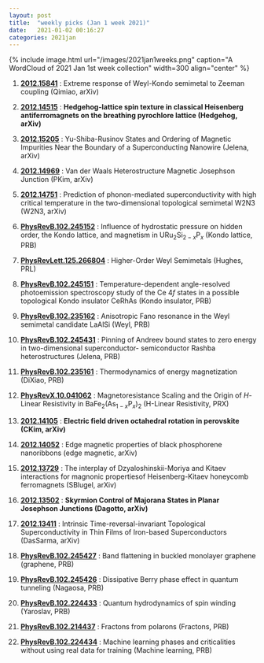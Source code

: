 ```yaml
---
layout: post
title:  "weekly picks (Jan 1 week 2021)"
date:   2021-01-02 00:16:27
categories: 2021jan
---
```


{% include image.html url="/images/2021jan1weeks.png" caption="A WordCloud of 2021 Jan 1st week collection" width=300 align="center" %}




1. **[2012.15841](http://arxiv.org/abs/2012.15841)** : Extreme response of Weyl-Kondo semimetal to Zeeman coupling (Qimiao, arXiv)

1. **[2012.14515](http://arxiv.org/abs/2012.14515)** : **Hedgehog-lattice spin texture in classical Heisenberg antiferromagnets on the breathing pyrochlore lattice (Hedgehog, arXiv)**

1. **[2012.15205](http://arxiv.org/abs/2012.15205)** : Yu-Shiba-Rusinov States and Ordering of Magnetic Impurities Near the Boundary of a Superconducting Nanowire (Jelena, arXiv)

1. **[2012.14969](http://arxiv.org/abs/2012.14969)** : Van der Waals Heterostructure Magnetic Josephson Junction (PKim, arXiv)

1. **[2012.14751](http://arxiv.org/abs/2012.14751)** : Prediction of phonon-mediated superconductivity with high critical temperature in the two-dimensional topological semimetal W2N3 (W2N3, arXiv)

1. **[PhysRevB.102.245152](https://link.aps.org/doi/10.1103/PhysRevB.102.245152)** : Influence of hydrostatic pressure on hidden order, the Kondo lattice, and magnetism in ${\mathrm{URu}}_{2}{\mathrm{Si}}_{2\ensuremath{-}x}{\mathrm{P}}_{x}$ (Kondo lattice, PRB)

1. **[PhysRevLett.125.266804](https://link.aps.org/doi/10.1103/PhysRevLett.125.266804)** : Higher-Order Weyl Semimetals (Hughes, PRL)


1. **[PhysRevB.102.245151](https://link.aps.org/doi/10.1103/PhysRevB.102.245151)** : Temperature-dependent angle-resolved photoemission spectroscopy study of the Ce $4f$ states in a possible topological Kondo insulator CeRhAs (Kondo insulator, PRB)

1. **[PhysRevB.102.235162](https://link.aps.org/doi/10.1103/PhysRevB.102.235162)** : Anisotropic Fano resonance in the Weyl semimetal candidate LaAlSi (Weyl, PRB)

1. **[PhysRevB.102.245431](https://link.aps.org/doi/10.1103/PhysRevB.102.245431)** : Pinning of Andreev bound states to zero energy in two-dimensional superconductor- semiconductor Rashba heterostructures (Jelena, PRB)

1. **[PhysRevB.102.235161](https://link.aps.org/doi/10.1103/PhysRevB.102.235161)** : Thermodynamics of energy magnetization (DiXiao, PRB)

1. **[PhysRevX.10.041062](https://link.aps.org/doi/10.1103/PhysRevX.10.041062)** : Magnetoresistance Scaling and the Origin of $H$-Linear Resistivity in ${\mathrm{BaFe}}_{2}({\mathrm{As}}_{1\ensuremath{-}x}{\mathrm{P}}_{x}{)}_{2}$ (H-Linear Resistivity, PRX)



1. **[2012.14105](http://arxiv.org/abs/2012.14105)** : **Electric field driven octahedral rotation in perovskite (CKim, arXiv)**   

1. **[2012.14052](http://arxiv.org/abs/2012.14052)** : Edge magnetic properties of black phosphorene nanoribbons (edge magnetic, arXiv)   

1. **[2012.13729](http://arxiv.org/abs/2012.13729)** : The interplay of Dzyaloshinskii-Moriya and Kitaev interactions for magnonic propertiesof Heisenberg-Kitaev honeycomb ferromagnets (SBlugel, arXiv)

1. **[2012.13502](http://arxiv.org/abs/2012.13502)** : **Skyrmion Control of Majorana States in Planar Josephson Junctions (Dagotto, arXiv)**

1. **[2012.13411](http://arxiv.org/abs/2012.13411)** : Intrinsic Time-reversal-invariant Topological Superconductivity in Thin Films of Iron-based Superconductors (DasSarma, arXiv)    

1. **[PhysRevB.102.245427](https://link.aps.org/doi/10.1103/PhysRevB.102.245427)** : Band flattening in buckled monolayer graphene (graphene, PRB)

1. **[PhysRevB.102.245426](https://link.aps.org/doi/10.1103/PhysRevB.102.245426)** : Dissipative Berry phase effect in quantum tunneling (Nagaosa, PRB)

1. **[PhysRevB.102.224433](https://link.aps.org/doi/10.1103/PhysRevB.102.224433)** : Quantum hydrodynamics of spin winding (Yaroslav, PRB)

1. **[PhysRevB.102.214437](https://link.aps.org/doi/10.1103/PhysRevB.102.214437)** : Fractons from polarons (Fractons, PRB)

1. **[PhysRevB.102.224434](https://link.aps.org/doi/10.1103/PhysRevB.102.224434)** : Machine learning phases and criticalities without using real data for training (Machine learning, PRB)

